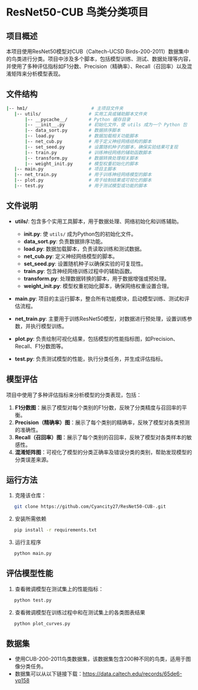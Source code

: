 # ResNet50-CUB 鸟类分类项目

## 项目概述
本项目使用ResNet50模型对CUB（Caltech-UCSD Birds-200-2011）数据集中的鸟类进行分类。项目中涉及多个脚本，包括模型训练、测试、数据处理等内容，并使用了多种评估指标如F1分数、Precision（精确率）、Recall（召回率）以及混淆矩阵来分析模型表现。

## 文件结构
 ```bash
|-- hm1/                        # 主项目文件夹
    |-- utils/                  # 实用工具或辅助脚本文件夹
        |-- __pycache__/        # Python 缓存目录
        |-- __init__.py         # 初始化文件，使 utils 成为一个 Python 包
        |-- data_sort.py        # 数据排序脚本
        |-- load.py             # 数据加载相关功能脚本
        |-- net_cub.py          # 用于定义神经网络结构的脚本
        |-- set_seed.py         # 设置随机种子的脚本，确保实验结果可复现
        |-- train.py            # 训练神经网络的辅助函数脚本
        |-- transform.py        # 数据转换处理相关脚本
        |-- weight_init.py      # 模型权重初始化的脚本
    |-- main.py                 # 项目主脚本
    |-- net_train.py            # 用于训练神经网络模型的脚本
    |-- plot.py                 # 用于绘制结果或可视化的脚本
    |-- test.py                 # 用于测试模型或功能的脚本
```

## 文件说明

- **utils/**: 包含多个实用工具脚本，用于数据处理、网络初始化和训练辅助。
  - **__init__.py**: 使 `utils/` 成为Python包的初始化文件。
  - **data_sort.py**: 负责数据排序功能。
  - **load.py**: 数据加载脚本，负责读取训练和测试数据。
  - **net_cub.py**: 定义神经网络模型的脚本。
  - **set_seed.py**: 设置随机种子以确保实验的可复现性。
  - **train.py**: 包含神经网络训练过程中的辅助函数。
  - **transform.py**: 处理数据转换的脚本，用于数据增强或预处理。
  - **weight_init.py**: 模型权重初始化脚本，确保网络权重设置合理。

- **main.py**: 项目的主运行脚本，整合所有功能模块，启动模型训练、测试和评估流程。

- **net_train.py**: 主要用于训练ResNet50模型，对数据进行预处理，设置训练参数，并执行模型训练。

- **plot.py**: 负责绘制可视化结果，包括模型的性能指标图，如Precision、Recall、F1分数图等。

- **test.py**: 负责测试模型的性能，执行分类任务，并生成评估指标。

## 模型评估
项目中使用了多种评估指标来分析模型的分类表现，包括：

1. **F1分数图**：展示了模型对每个类别的F1分数，反映了分类精度与召回率的平衡。
2. **Precision（精确率）图**：展示了每个类别的精确率，反映了模型对各类预测的准确性。
3. **Recall（召回率）图**：展示了每个类别的召回率，反映了模型对各类样本的敏感性。
4. **混淆矩阵图**：可视化了模型的分类正确率及错误分类的类别，帮助发现模型的分类误差来源。

## 运行方法
1. 克隆该仓库：
```bash
   git clone https://github.com/Cyancity27/ResNet50-CUB-.git
 ```
2. 安装所需依赖
```bash
   pip install -r requirements.txt
 ```
3. 运行主程序
```bash
   python main.py
 ```
## 评估模型性能
1. 查看微调模型在测试集上的性能指标：
```bash
   python test.py
 ```
2. 查看微调模型在训练过程中和在测试集上的各类图表结果
```bash
   python plot_curves.py
 ```
## 数据集
- 使用CUB-200-2011鸟类数据集，该数据集包含200种不同的鸟类，适用于图像分类任务。
- 数据集可以从以下链接下载：https://data.caltech.edu/records/65de6-vp158
  
    
